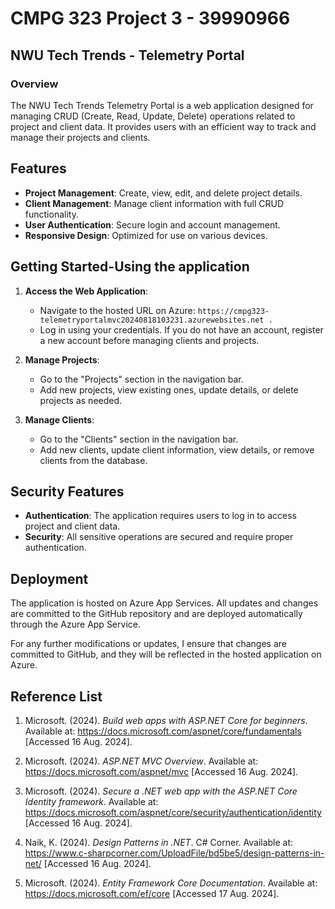 # CMPG 323 Project 3 - 39990966

## NWU Tech Trends - Telemetry Portal

### Overview

The NWU Tech Trends Telemetry Portal is a web application designed for managing CRUD (Create, Read, Update, Delete) operations related to project and client data. It provides users with an efficient way to track and manage their projects and clients.

## Features

- **Project Management**: Create, view, edit, and delete project details.
- **Client Management**: Manage client information with full CRUD functionality.
- **User Authentication**: Secure login and account management.
- **Responsive Design**: Optimized for use on various devices.

## Getting Started-Using the application

1. **Access the Web Application**:
   - Navigate to the hosted URL on Azure: `https://cmpg323-telemetryportalmvc20240818103231.azurewebsites.net .`
   - Log in using your credentials. If you do not have an account, register a new account before managing clients and projects.

2. **Manage Projects**:
   - Go to the "Projects" section in the navigation bar.
   - Add new projects, view existing ones, update details, or delete projects as needed.

3. **Manage Clients**:
   - Go to the "Clients" section in the navigation bar.
   - Add new clients, update client information, view details, or remove clients from the database.

## Security Features

- **Authentication**: The application requires users to log in to access project and client data.
- **Security**: All sensitive operations are secured and require proper authentication.


## Deployment

The application is hosted on Azure App Services. All updates and changes are committed to the GitHub repository and are deployed automatically through the Azure App Service.

For any further modifications or updates, I ensure that changes are committed to GitHub, and they will be reflected in the hosted application on Azure.

## Reference List

1. Microsoft. (2024). *Build web apps with ASP.NET Core for beginners*. Available at: https://docs.microsoft.com/aspnet/core/fundamentals [Accessed 16 Aug. 2024].

2. Microsoft. (2024). *ASP.NET MVC Overview*. Available at: https://docs.microsoft.com/aspnet/mvc [Accessed 16 Aug. 2024].

3. Microsoft. (2024). *Secure a .NET web app with the ASP.NET Core Identity framework*. Available at: https://docs.microsoft.com/aspnet/core/security/authentication/identity [Accessed 16 Aug. 2024].

4. Naik, K. (2024). *Design Patterns in .NET*. C# Corner. Available at: https://www.c-sharpcorner.com/UploadFile/bd5be5/design-patterns-in-net/ [Accessed 16 Aug. 2024].

5. Microsoft. (2024). *Entity Framework Core Documentation*. Available at: https://docs.microsoft.com/ef/core [Accessed 17 Aug. 2024].
